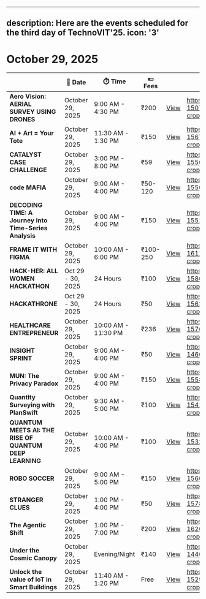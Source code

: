 
---
description: Here are the events scheduled for the third day of TechnoVIT'25.
icon: '3'
---

# October 29, 2025

<table data-view="cards"><thead><tr><th></th><th>📅 Date</th><th>⏱️ Time</th><th>💵 Fees</th><th></th><th data-hidden data-card-cover data-type="image">Cover image</th></tr></thead><tbody>
<tr><td><strong>Aero Vision: AERIAL SURVEY USING DRONES</strong></td><td>October 29, 2025</td><td>9:00 AM - 4:30 PM</td><td>₹200</td><td><a href="aero-vision-aerial-survey-using-drones.md" class="button primary" data-icon="eye">View</a></td><td><a href="https://images.unsplash.com/photo-1507608443049-4b43892929de?crop=entropy&cs=srgb&fm=jpg&q=85">https://images.unsplash.com/photo-1507608443049-4b43892929de?crop=entropy&cs=srgb&fm=jpg&q=85</a></td></tr>
<tr><td><strong>AI + Art = Your Tote</strong></td><td>October 29, 2025</td><td>11:30 AM - 1:30 PM</td><td>₹150</td><td><a href="ai-+-art-your-tote.md" class="button primary" data-icon="eye">View</a></td><td><a href="https://images.unsplash.com/photo-1567095761054-7a02e69e5c43?crop=entropy&cs=srgb&fm=jpg&q=85">https://images.unsplash.com/photo-1567095761054-7a02e69e5c43?crop=entropy&cs=srgb&fm=jpg&q=85</a></td></tr>
<tr><td><strong>CATALYST CASE CHALLENGE</strong></td><td>October 29, 2025</td><td>3:00 PM - 8:00 PM</td><td>₹59</td><td><a href="catalyst-case-challenge.md" class="button primary" data-icon="eye">View</a></td><td><a href="https://images.unsplash.com/photo-1556742502-ec7c0e9f34b1?crop=entropy&cs=srgb&fm=jpg&q=85">https://images.unsplash.com/photo-1556742502-ec7c0e9f34b1?crop=entropy&cs=srgb&fm=jpg&q=85</a></td></tr>
<tr><td><strong>code MAFIA</strong></td><td>October 29, 2025</td><td>9:00 AM - 4:00 PM</td><td>₹50-120</td><td><a href="code-mafia.md" class="button primary" data-icon="eye">View</a></td><td><a href="https://images.unsplash.com/photo-1550041829-5f6d79fac4c6?crop=entropy&cs=srgb&fm=jpg&q=85">https://images.unsplash.com/photo-1550041829-5f6d79fac4c6?crop=entropy&cs=srgb&fm=jpg&q=85</a></td></tr>
<tr><td><strong>DECODING TIME: A Journey into Time-Series Analysis</strong></td><td>October 29, 2025</td><td>9:00 AM - 4:00 PM</td><td>₹150</td><td><a href="decoding-time-a-journey-into-time-series-analysis.md" class="button primary" data-icon="eye">View</a></td><td><a href="https://images.unsplash.com/photo-1551288049-bebda4e38f71?crop=entropy&cs=srgb&fm=jpg&q=85">https://images.unsplash.com/photo-1551288049-bebda4e38f71?crop=entropy&cs=srgb&fm=jpg&q=85</a></td></tr>
<tr><td><strong>FRAME IT WITH FIGMA</strong></td><td>October 29, 2025</td><td>10:00 AM - 6:00 PM</td><td>₹100-250</td><td><a href="frame-it-with-figma.md" class="button primary" data-icon="eye">View</a></td><td><a href="https://images.unsplash.com/photo-1611162617213-7d7a39e9b1d7?crop=entropy&cs=srgb&fm=jpg&q=85">https://images.unsplash.com/photo-1611162617213-7d7a39e9b1d7?crop=entropy&cs=srgb&fm=jpg&q=85</a></td></tr>
<tr><td><strong>HACK-HER: ALL WOMEN HACKATHON</strong></td><td>Oct 29 - 30, 2025</td><td>24 Hours</td><td>₹100</td><td><a href="hack-her-all-women-hackathon.md" class="button primary" data-icon="eye">View</a></td><td><a href="https://images.unsplash.com/photo-1580894732444-8ec53c4a18dd?crop=entropy&cs=srgb&fm=jpg&q=85">https://images.unsplash.com/photo-1580894732444-8ec53c4a18dd?crop=entropy&cs=srgb&fm=jpg&q=85</a></td></tr>
<tr><td><strong>HACKATHRONE</strong></td><td>Oct 29 - 30, 2025</td><td>24 Hours</td><td>₹50</td><td><a href="hackathrone.md" class="button primary" data-icon="eye">View</a></td><td><a href="https://images.unsplash.com/photo-1562813733-b31f71025d54?crop=entropy&cs=srgb&fm=jpg&q=85">https://images.unsplash.com/photo-1562813733-b31f71025d54?crop=entropy&cs=srgb&fm=jpg&q=85</a></td></tr>
<tr><td><strong>HEALTHCARE ENTREPRENEUR</strong></td><td>October 29, 2025</td><td>10:00 AM - 11:30 PM</td><td>₹236</td><td><a href="healthcare-entrepreneur.md" class="button primary" data-icon="eye">View</a></td><td><a href="https://images.unsplash.com/photo-1576091160550-2173dba999ef?crop=entropy&cs=srgb&fm=jpg&q=85">https://images.unsplash.com/photo-1576091160550-2173dba999ef?crop=entropy&cs=srgb&fm=jpg&q=85</a></td></tr>
<tr><td><strong>INSIGHT SPRINT</strong></td><td>October 29, 2025</td><td>9:00 AM - 4:00 PM</td><td>₹50</td><td><a href="insight-sprint.md" class="button primary" data-icon="eye">View</a></td><td><a href="https://images.unsplash.com/photo-1460925895917-afdab827c52f?crop=entropy&cs=srgb&fm=jpg&q=85">https://images.unsplash.com/photo-1460925895917-afdab827c52f?crop=entropy&cs=srgb&fm=jpg&q=85</a></td></tr>
<tr><td><strong>MUN: The Privacy Paradox</strong></td><td>October 29, 2025</td><td>9:00 AM - 4:00 PM</td><td>₹150</td><td><a href="mun-the-privacy-paradox.md" class="button primary" data-icon="eye">View</a></td><td><a href="https://images.unsplash.com/photo-1558507398-69e245288810?crop=entropy&cs=srgb&fm=jpg&q=85">https://images.unsplash.com/photo-1558507398-69e245288810?crop=entropy&cs=srgb&fm=jpg&q=85</a></td></tr>
<tr><td><strong>Quantity Surveying with PlanSwift</strong></td><td>October 29, 2025</td><td>9:30 AM - 5:00 PM</td><td>₹100</td><td><a href="quantity-surveying-with-planswift.md" class="button primary" data-icon="eye">View</a></td><td><a href="https://images.unsplash.com/photo-1541888946425-d81bb19240f5?crop=entropy&cs=srgb&fm=jpg&q=85">https://images.unsplash.com/photo-1541888946425-d81bb19240f5?crop=entropy&cs=srgb&fm=jpg&q=85</a></td></tr>
<tr><td><strong>QUANTUM MEETS AI: THE RISE OF QUANTUM DEEP LEARNING</strong></td><td>October 29, 2025</td><td>10:00 AM - 4:00 PM</td><td>₹100</td><td><a href="quantum-meets-ai-the-rise-of-quantum-deep-learning.md" class="button primary" data-icon="eye">View</a></td><td><a href="https://images.unsplash.com/photo-1532187644165-ba22fb5479f9?crop=entropy&cs=srgb&fm=jpg&q=85">https://images.unsplash.com/photo-1532187644165-ba22fb5479f9?crop=entropy&cs=srgb&fm=jpg&q=85</a></td></tr>
<tr><td><strong>ROBO SOCCER</strong></td><td>October 29, 2025</td><td>9:00 AM - 5:00 PM</td><td>₹150</td><td><a href="robo-soccer.md" class="button primary" data-icon="eye">View</a></td><td><a href="https://images.unsplash.com/photo-1560272564-c83b66b17484?crop=entropy&cs=srgb&fm=jpg&q=85">https://images.unsplash.com/photo-1560272564-c83b66b17484?crop=entropy&cs=srgb&fm=jpg&q=85</a></td></tr>
<tr><td><strong>STRANGER CLUES</strong></td><td>October 29, 2025</td><td>1:00 PM - 4:00 PM</td><td>₹50</td><td><a href="stranger-clues.md" class="button primary" data-icon="eye">View</a></td><td><a href="https://images.unsplash.com/photo-1578357078586-491adf1214b2?crop=entropy&cs=srgb&fm=jpg&q=85">https://images.unsplash.com/photo-1578357078586-491adf1214b2?crop=entropy&cs=srgb&fm=jpg&q=85</a></td></tr>
<tr><td><strong>The Agentic Shift</strong></td><td>October 29, 2025</td><td>1:00 PM - 7:00 PM</td><td>₹200</td><td><a href="the-agentic-shift.md" class="button primary" data-icon="eye">View</a></td><td><a href="https://images.unsplash.com/photo-1620712943543-bcc4688e7485?crop=entropy&cs=srgb&fm=jpg&q=85">https://images.unsplash.com/photo-1620712943543-bcc4688e7485?crop=entropy&cs=srgb&fm=jpg&q=85</a></td></tr>
<tr><td><strong>Under the Cosmic Canopy</strong></td><td>October 29, 2025</td><td>Evening/Night</td><td>₹140</td><td><a href="under-the-cosmic-canopy.md" class="button primary" data-icon="eye">View</a></td><td><a href="https://images.unsplash.com/photo-1446776811953-b23d57bd21aa?crop=entropy&cs=srgb&fm=jpg&q=85">https://images.unsplash.com/photo-1446776811953-b23d57bd21aa?crop=entropy&cs=srgb&fm=jpg&q=85</a></td></tr>
<tr><td><strong>Unlock the value of IoT in Smart Buildings</strong></td><td>October 29, 2025</td><td>11:40 AM - 1:20 PM</td><td>Free</td><td><a href="unlock-the-value-of-iot-in-smart-buildings.md" class="button primary" data-icon="eye">View</a></td><td><a href="https://images.unsplash.com/photo-1529323483436-a3c9a5f5734a?crop=entropy&cs=srgb&fm=jpg&q=85">https://images.unsplash.com/photo-1529323483436-a3c9a5f5734a?crop=entropy&cs=srgb&fm=jpg&q=85</a></td></tr>
</tbody></table>
